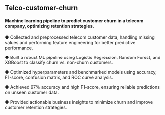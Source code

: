 ## Telco-customer-churn

 #### Machine learning pipeline to predict customer churn in a telecom company, optimizing retention strategies.

● Collected and preprocessed telecom customer data, handling missing values and performing feature engineering for better predictive performance.

● Built a robust ML pipeline using Logistic Regression, Random Forest, and XGBoost to classify churn vs. non-churn customers.

● Optimized hyperparameters and benchmarked models using accuracy, F1-score, confusion matrix, and ROC curve analysis.

● Achieved 97% accuracy and high F1-score, ensuring reliable predictions on unseen customer data.

● Provided actionable business insights to minimize churn and improve customer retention strategies.
